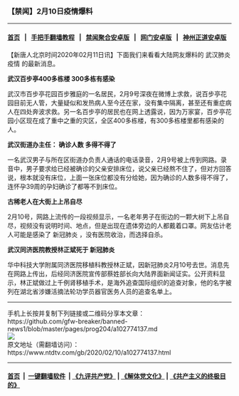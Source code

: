 ### 【禁闻】2月10日疫情爆料
------------------------

#### [首页](https://github.com/gfw-breaker/banned-news1/blob/master/README.md) &nbsp;&nbsp;|&nbsp;&nbsp; [手把手翻墙教程](https://github.com/gfw-breaker/guides/wiki) &nbsp;&nbsp;|&nbsp;&nbsp; [禁闻聚合安卓版](https://github.com/gfw-breaker/bn-android) &nbsp;&nbsp;|&nbsp;&nbsp; [网门安卓版](https://github.com/oGate2/oGate) &nbsp;&nbsp;|&nbsp;&nbsp; [神州正道安卓版](https://github.com/SzzdOgate/update) 



<div><div class="post_content" itemprop="articleBody">
 <p>
  【新唐人北京时间2020年02月11日讯】下面我们来看看大陆网友爆料的
  <ok href="https://www.ntdtv.com/gb/442749.htm">
   武汉肺炎疫情
  </ok>
  的最新消息。
 </p>
 <p>
  <strong>
   武汉百步亭400多栋楼 300多栋有感染
  </strong>
 </p>
 <p>
  武汉市百步亭花园百步雅庭的一名居民，2月9号深夜在微博上求救，说百步亭花园目前无人管，大量疑似和发热病人至今还在家，没有集中隔离，甚至还有重症病人在四处奔波求救。另一名百步亭的居民也在网上透露说，因为万家宴，百步亭花园小区现在成了重中之重的灾区，全区400多栋楼，有300多栋楼里都有感染的人。
 </p>
 <p>
  <strong>
   武汉街道办主任：
   <ok href="https://www.ntdtv.com/gb/确诊人数.htm">
    确诊人数
   </ok>
   多得不得了
  </strong>
 </p>
 <p>
  一名武汉男子与所在区街道办负责人通话的电话录音，2月9号被上传到网路。录音中，男子要求给已经被确诊的父亲安排床位，说父亲已经熬不住了，但对方回答说，根本就没有床位，上面一张床位都没有分给她，因为确诊的人数多得不得了，连怀孕39周的孕妇确诊了都等不到床位。
 </p>
 <p>
  <strong>
   古稀老人在大街上上吊自尽
  </strong>
 </p>
 <p>
  2月10号，网路上流传的一段视频显示，一名老年男子在街边的一颗大树下上吊自尽，视频没有说明时间、地点，但是出现在遗体旁边的人都戴着口罩。网友估计老人可能是感染了
  <ok href="https://www.ntdtv.com/gb/新冠肺炎.htm">
   新冠肺炎
  </ok>
  ，没有医院收治，而选择自杀。
 </p>
 <p>
  <strong>
   武汉同济医院教授林正斌死于
   <ok href="https://www.ntdtv.com/gb/新冠肺炎.htm">
    新冠肺炎
   </ok>
  </strong>
 </p>
 <p>
  华中科技大学附属同济医院移植科教授林正斌，因新冠肺炎2月10号去世。消息先在网路上传出，后经同济医院宣传部蔡姓部长向大陆界面新闻证实。公开资料显示，林正斌做过上千例肾移植手术，是海外追查国际组织的追查对象，他的名字被列在湖北省涉嫌活摘法轮功学员器官医务人员的追查名单上。
 </p>
 <div class="single_ad">
 </div>
</div>
</div>
<hr/>
手机上长按并复制下列链接或二维码分享本文章：<br/>
https://github.com/gfw-breaker/banned-news1/blob/master/pages/prog204/a102774137.md <br/>
<a href='https://github.com/gfw-breaker/banned-news1/blob/master/pages/prog204/a102774137.md'><img src='https://github.com/gfw-breaker/banned-news1/blob/master/pages/prog204/a102774137.md.png'/></a> <br/>
原文地址（需翻墙访问）：https://www.ntdtv.com/gb/2020/02/10/a102774137.html


------------------------
#### [首页](https://github.com/gfw-breaker/banned-news1/blob/master/README.md) &nbsp;|&nbsp; [一键翻墙软件](https://github.com/gfw-breaker/nogfw/blob/master/README.md) &nbsp;| [《九评共产党》](https://github.com/gfw-breaker/9ping.md/blob/master/README.md#九评之一评共产党是什么) | [《解体党文化》](https://github.com/gfw-breaker/jtdwh.md/blob/master/README.md) | [《共产主义的终极目的》](https://github.com/gfw-breaker/gczydzjmd.md/blob/master/README.md)


<img src='http://gfw-breaker.win/banned-news/pages/prog204/a102774137.md' width='0px' height='0px'/>